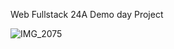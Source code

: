 Web Fullstack 24A Demo day Project

![IMG_2075](https://github.com/user-attachments/assets/626c9d83-6601-40cf-bb3c-617309d466ad)
